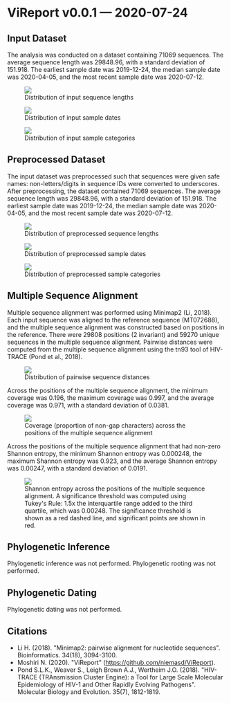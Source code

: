 # ViReport v0.0.1 &mdash; 2020-07-24

## Input Dataset
The analysis was conducted on a dataset containing 71069 sequences. The average sequence length was 29848.96, with a standard deviation of 151.918. The earliest sample date was 2019-12-24, the median sample date was 2020-04-05, and the most recent sample date was 2020-07-12.

<figure>
<img src="./report_files/figs/input_sequence_lengths.png" width="auto" height="auto" style="max-width:75%;">
<figcaption>Distribution of input sequence lengths</figcaption>
</figure>




<figure>
<img src="./report_files/figs/input_sample_dates.png" width="auto" height="auto" style="max-width:75%;">
<figcaption>Distribution of input sample dates</figcaption>
</figure>




<figure>
<img src="./report_files/figs/input_categories.png" width="auto" height="auto" style="max-width:75%;">
<figcaption>Distribution of input sample categories</figcaption>
</figure>



## Preprocessed Dataset
The input dataset was preprocessed such that sequences were given safe names: non-letters/digits in sequence IDs were converted to underscores. After preprocessing, the dataset contained 71069 sequences. The average sequence length was 29848.96, with a standard deviation of 151.918. The earliest sample date was 2019-12-24, the median sample date was 2020-04-05, and the most recent sample date was 2020-07-12.

<figure>
<img src="./report_files/figs/processed_sequence_lengths.png" width="auto" height="auto" style="max-width:75%;">
<figcaption>Distribution of preprocessed sequence lengths</figcaption>
</figure>




<figure>
<img src="./report_files/figs/processed_sample_dates.png" width="auto" height="auto" style="max-width:75%;">
<figcaption>Distribution of preprocessed sample dates</figcaption>
</figure>




<figure>
<img src="./report_files/figs/processed_input_categories.png" width="auto" height="auto" style="max-width:75%;">
<figcaption>Distribution of preprocessed sample categories</figcaption>
</figure>



## Multiple Sequence Alignment
Multiple sequence alignment was performed using Minimap2 (Li, 2018). Each input sequence was aligned to the reference sequence (MT072688), and the multiple sequence alignment was constructed based on positions in the reference. There were 29808 positions (2 invariant) and 59270 unique sequences in the multiple sequence alignment. Pairwise distances were computed from the multiple sequence alignment using the tn93 tool of HIV-TRACE (Pond et al., 2018).

<figure>
<img src="./report_files/figs/pairwise_distances_sequences.png" width="auto" height="auto" style="max-width:75%;">
<figcaption>Distribution of pairwise sequence distances</figcaption>
</figure>


Across the positions of the multiple sequence alignment, the minimum coverage was 0.196, the maximum coverage was 0.997, and the average coverage was 0.971, with a standard deviation of 0.0381.

<figure>
<img src="./report_files/figs/alignment_coverage.png" width="auto" height="auto" style="max-width:75%;">
<figcaption>Coverage (proportion of non-gap characters) across the positions of the multiple sequence alignment</figcaption>
</figure>


 Across the positions of the multiple sequence alignment that had non-zero Shannon entropy, the minimum Shannon entropy was 0.000248, the maximum Shannon entropy was 0.923, and the average Shannon entropy was 0.00247, with a standard deviation of 0.0191.

<figure>
<img src="./report_files/figs/alignment_entropies.png" width="auto" height="auto" style="max-width:75%;">
<figcaption>Shannon entropy across the positions of the multiple sequence alignment. A significance threshold was computed using Tukey's Rule: 1.5x the interquartile range added to the third quartile, which was 0.00248. The significance threshold is shown as a red dashed line, and significant points are shown in red.</figcaption>
</figure>



## Phylogenetic Inference
Phylogenetic inference was not performed. Phylogenetic rooting was not performed.
## Phylogenetic Dating
Phylogenetic dating was not performed.
## Citations

* Li H. (2018). "Minimap2: pairwise alignment for nucleotide sequences". Bioinformatics. 34(18), 3094-3100.
* Moshiri N. (2020). "ViReport" (https://github.com/niemasd/ViReport).
* Pond S.L.K., Weaver S., Leigh Brown A.J., Wertheim J.O. (2018). "HIV-TRACE (TRAnsmission Cluster Engine): a Tool for Large Scale Molecular Epidemiology of HIV-1 and Other Rapidly Evolving Pathogens". Molecular Biology and Evolution. 35(7), 1812-1819.

